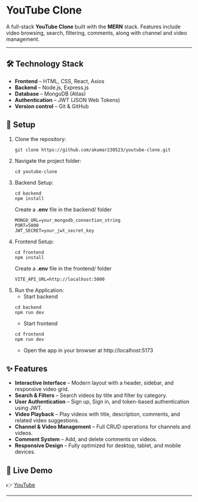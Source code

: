 # YouTube Clone
A full-stack **YouTube Clone** built with the **MERN** stack. Features include video browsing, search, filtering, comments, along with channel and video management.

---

## 🛠️ Technology Stack
- **Frontend** – HTML, CSS, React, Axios
- **Backend** – Node.js, Express.js
- **Database** – MongoDB (Atlas)
- **Authentication** – JWT (JSON Web Tokens)
- **Version control** – Git & GitHub

## 🚀 Setup
1. Clone the repository:
    ```
    git clone https://github.com/akumar230523/youtube-clone.git
    ```
2. Navigate the project folder:
    ```
    cd youtube-clone
    ```
3. Backend Setup:
    ```
    cd backend
    npm install
    ```
    Create a **.env** file in the backend/ folder
    ```
    MONGO_URL=your_mongodb_connection_string
    PORT=5000
    JWT_SECRET=your_jwt_secret_key
    ```
4. Frontend Setup:
    ```
    cd frontend
    npm install
    ```
    Create a **.env** file in the frontend/ folder
    ```
    VITE_API_URL=http://localhost:5000
    ```
5. Run the Application:
    - Start backend
    ```
    cd backend
    npm run dev
    ```
    - Start frontend
    ```
    cd frontend
    npm run dev
    ```
    - Open the app in your browser at http://localhost:5173

## ✨ Features
- **Interactive Interface** – Modern layout with a header, sidebar, and responsive video grid.
- **Search & Filters** – Search videos by title and filter by category.
- **User Authentication** – Sign up, Sign in, and token-based authentication using JWT.
- **Video Playback** – Play videos with title, description, comments, and related video suggestions.
- **Channel & Video Management** – Full CRUD operations for channels and videos.
- **Comment System** – Add, and delete comments on videos.
- **Responsive Design** – Fully optimized for desktop, tablet, and mobile devices.

## 🔗 Live Demo
👉 [YouTube](https://youtube-6xin.onrender.com/)

---


